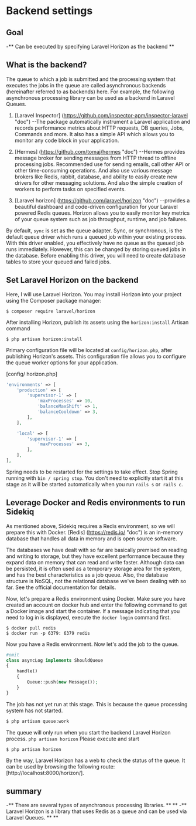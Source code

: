 
# Backend settings
## Goal
-** Can be executed by specifying Laravel Horizon as the backend **

## What is the backend?
The queue to which a job is submitted and the processing system that executes the jobs in the queue are called asynchronous backends (hereinafter referred to as backends) here.
For example, the following asynchronous processing library can be used as a backend in Laravel Queues.

1. [Laravel Inspector] (https://github.com/inspector-apm/inspector-laravel "doc")
  --The package automatically instrument a Laravel application and records performance metrics about HTTP requests, DB queries, Jobs, Commands and more. It also has  a simple API which allows you to monitor any code block in your application.

2. [Hermes] (https://github.com/tomaj/hermes "doc")
  --Hermes provides message broker for sending messages from HTTP thread to offline processing jobs. Recommended use for sending emails, call other API or other time-consuming operations. And also use various message brokers like Redis, rabbit, database, and ability to easily create new drivers for other messaging solutions. And also the simple creation of workers to perform tasks on specified events.

3. [Laravel horizon] (https://github.com/laravel/horizon "doc")
  --provides a beautiful dashboard and code-driven configuration for your Laravel powered Redis queues. Horizon allows you to easily monitor key metrics of your queue system such as job throughput, runtime, and job failures.

By default, `sync` is set as the queue adapter.
Sync, or synchronous, is the default queue driver which runs a queued job within your existing process. With this driver enabled, you effectively have no queue as the queued job runs immediately.
However, this can be changed by storing queued jobs in the database. Before enabling this driver, you will need to create database tables to store your queued and failed jobs.


## Set Laravel Horizon on the backend
Here, I will use Laravel Horizon.
You may install Horizon into your project using the Composer package manager:

```
$ composer require laravel/horizon
```

After installing Horizon, publish its assets using the `horizon:install` Artisan command

```
$ php artisan horizon:install
```

Primary configuration file will be located at `config/horizon.php`, after publishing Horizon's assets. This configuration file allows you to configure the queue worker options for your application.

[config/ horizon.php]

```php
'environments' => [
    'production' => [
        'supervisor-1' => [
            'maxProcesses' => 10,
            'balanceMaxShift' => 1,
            'balanceCooldown' => 3,
        ],
    ],

    'local' => [
        'supervisor-1' => [
            'maxProcesses' => 3,
        ],
    ],
],
```

Spring needs to be restarted for the settings to take effect.
Stop Spring running with `bin / spring stop`. You don't need to explicitly start it at this stage as it will be started automatically when you run `rails s` or` rails c`.

## Leverage Docker and Redis environments to run Sidekiq
As mentioned above, Sidekiq requires a Redis environment, so we will prepare this with Docker.
[Redis] (https://redis.io/ "doc") is an in-memory database that handles all data in memory and is open source software.

The databases we have dealt with so far are basically premised on reading and writing to storage, but they have excellent performance because they expand data on memory that can read and write faster.
Although data can be persisted, it is often used as a temporary storage area for the system, and has the best characteristics as a job queue.
Also, the database structure is NoSQL, not the relational database we've been dealing with so far.
See the official documentation for details.

Now, let's prepare a Redis environment using Docker.
Make sure you have created an account on docker hub and enter the following command to get a Docker image and start the container.
If a message indicating that you need to log in is displayed, execute the `docker login` command first.

```console
$ docker pull redis
$ docker run -p 6379: 6379 redis
```

Now you have a Redis environment.
Now let's add the job to the queue.

```php
#omit
class asyncLog implements ShouldQueue
{
    handle()
    {
        Queue::push(new Message());
    }
}
```

The job has not yet run at this stage. This is because the queue processing system has not started.

```sh
$ php artisan queue:work
```

The queue will only run when you start the backend Laravel Horizon process. `php artisan horizon` Please execute and start

```
$ php artisan horizon
```

By the way, Laravel Horizon has a web to check the status of the queue.
It can be used by browsing the following route: [http://localhost:8000/horizon/].

## summary
-** There are several types of asynchronous processing libraries. ** **
-** Laravel Horizon is a library that uses Redis as a queue and can be used via Laravel Queues. ** **